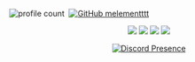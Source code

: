 
![profile count](https://komarev.com/ghpvc/?username=melementttt&color=dc143c)&nbsp;
[![GitHub melementttt](https://img.shields.io/github/followers/melementttt?label=follow&style=social)](https://github.com/melementttt)&nbsp;
<p align="center">
   <a href="https://discord.com/users/972398070492987444" target"blank_"><img src="https://img.shields.io/badge/Adoncia%20-111111.svg?&style=for-the-badge&logo=discord&logoColor=white"></a>
   <a href="https://instagram.com/ahmetchiii" target"blank_"><img src="https://img.shields.io/badge/melementttt%20-111111.svg?&style=for-the-badge&logo=instagram&logoColor=white"></a>
   <a href="https://sptfy.com/ahmetchiii" target"blank_"><img src="https://img.shields.io/badge/melementttt%20-111111.svg?&style=for-the-badge&logo=spotify&logoColor=white"></a>
   <a href="https://github.com/melementttt" target"blank_"><img src="https://img.shields.io/badge/melementttt%20-111111.svg?&style=for-the-badge&logo=github&logoColor=white"></a>
</p>
<div align="center">

[![Discord Presence](https://lanyard-profile-readme.vercel.app/api/708304851616137227?theme=dark&bg=06154a&animated=true&hideDiscrim=false&borderRadius=20px)](https://discord.com/users/708304851616137227)
 </a>
</div>
